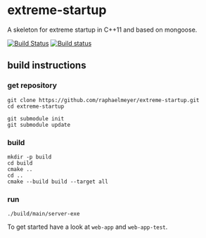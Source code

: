 # extreme-startup

A skeleton for extreme startup in C++11 and based on mongoose.

[![Build Status](https://travis-ci.org/raphaelmeyer/extreme-startup.svg?branch=master)](https://travis-ci.org/raphaelmeyer/extreme-startup)
[![Build status](https://ci.appveyor.com/api/projects/status/2slbcx64usw9jpg5/branch/master?svg=true)](https://ci.appveyor.com/project/raphaelmeyer/extreme-startup/branch/master)

## build instructions

### get repository

    git clone https://github.com/raphaelmeyer/extreme-startup.git
    cd extreme-startup

    git submodule init
    git submodule update

### build

    mkdir -p build
    cd build
    cmake ..
    cd ..
    cmake --build build --target all

### run

    ./build/main/server-exe


To get started have a look at `web-app` and `web-app-test`.

